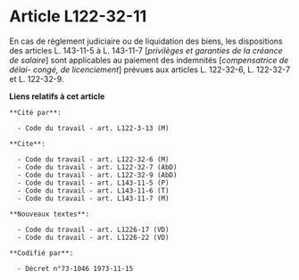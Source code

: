 # Article L122-32-11

En cas de règlement judiciaire ou de liquidation des biens, les dispositions des articles L. 143-11-5 à L. 143-11-7
[*privilèges et garanties de la créance de salaire*] sont applicables au paiement des indemnités [*compensatrice de délai-
congé, de licenciement*] prévues aux articles L. 122-32-6, L. 122-32-7 et L. 122-32-9.

**Liens relatifs à cet article**

	**Cité par**:

	  - Code du travail - art. L122-3-13 (M)

	**Cite**:

	  - Code du travail - art. L122-32-6 (M)
	  - Code du travail - art. L122-32-7 (AbD)
	  - Code du travail - art. L122-32-9 (AbD)
	  - Code du travail - art. L143-11-5 (P)
	  - Code du travail - art. L143-11-6 (T)
	  - Code du travail - art. L143-11-7 (M)

	**Nouveaux textes**:

	  - Code du travail - art. L1226-17 (VD)
	  - Code du travail - art. L1226-22 (VD)

	**Codifié par**:

	  - Décret n°73-1046 1973-11-15
